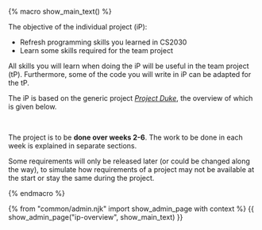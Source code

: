 {% macro show_main_text() %}
<div id="main">

<div id="title">

</div>
<div id="body">

The objective of the individual project (iP):
* Refresh programming skills you learned in CS2030
* Learn some skills required for the team project

All skills you will learn when doing the iP will be useful in the team project (tP). Furthermore, some of the code you will write in iP can be adapted for the tP.

The iP is based on the generic project [_Project Duke_](../se-book-adapted/projectDuke/index.html), the overview of which is given below.

<include src="dukeFragment.md" boilerplate var-header="**Duke - Overview**" var-fragment="text.md#intro" />
<br>

The project is to be **done over weeks 2-6**. The work to be done in each week is explained in separate sections.

<box type="warning">

Some requirements will only be released later (or could be changed along the way), to simulate how requirements of a project may not be available at the start or stay the same during the project.
</box>

</div>
</div>
{% endmacro %}

{% from "common/admin.njk" import show_admin_page with context %}
{{ show_admin_page("ip-overview", show_main_text) }}